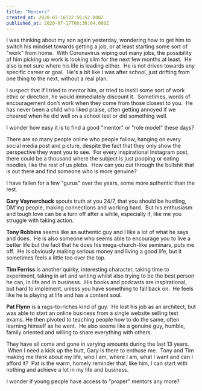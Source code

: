 ```yaml
---
title: "Mentors"
created_at: 2020-07-16T22:56:52.000Z
published_at: 2020-07-17T00:30:04.000Z
---
```

I was thinking about my son again yesterday, wondering how to get him to switch his mindset towards getting a job, or at least starting some sort of "work" from home.  With Coronavirus wiping out many jobs, the possibility of him picking up work is looking slim for the next few months at least.  He also is not sure where his life is leading either.  He is not driven towards any specific career or goal.  He's a bit like I was after school, just drifting from one thing to the next, without a real plan.

I suspect that if I tried to mentor him, or tried to instill some sort of work ethic or direction, he would immediately discount it.  Sometimes, words of encouragement don't work when they come from those closest to you.  He has never been a child who liked praise, often getting annoyed if we cheered when he did well on a school test or did something well.

I wonder how easy it is to find a good "mentor" or "role model" these days?

There are so many people online who people follow, hanging on every social media post and picture, despite the fact that they only show the perspective they want you to see.  For every inspirational Instagram post, there could be a thousand where the subject is just pooping or eating noodles, like the rest of us plebs.  How can you cut through the bullshit that is out there and find someone who is more genuine?

I have fallen for a few "gurus" over the years, some more authentic than the rest.  

**Gary Vaynerchuck** spouts truth at you 24/7, that you should be hustling, DM'ing people, making connections and working hard.  But his enthusiasm and tough love can be a turn off after a while, especially if, like me you struggle with taking action.

**Tony Robbins** seems like an authentic guy and I like a lot of what he says and does.  He is also someone who seems able to encourage you to live a better life but the fact that he does his mega-church-like seminars, puts me off.  He is obviously making serious money and living a good life, but it sometimes feels a little too over the top.

**Tim Ferriss** is another quirky, interesting character, taking time to experiment, taking in art and writing whilst also trying to be the best person he can, in life and in business.  His books and podcasts are inspirational, but hard to implement, unless you have something to fall back on.  He feels like he is playing at life and has a content soul.

**Pat Flynn** is a rags-to-riches kind of guy.  He lost his job as an architect, but was able to start an online business from a single website selling test exams. He then pivoted to teaching people how to do the same, often learning himself as he went.  He also seems like a genuine guy, humble, family oriented and willing to share everything with others.

They have all come and gone in varying amounts during the last 13 years.  When I need a kick up the butt, Gary is there to enthuse me.  Tony and Tim making me think about my life, who I am, where I am, what I want and can I afford it?  Pat is the warm, homely reminder that, like him, I can start with nothing and achieve a lot in my life and business.

I wonder if young people have access to "proper" mentors any more?
